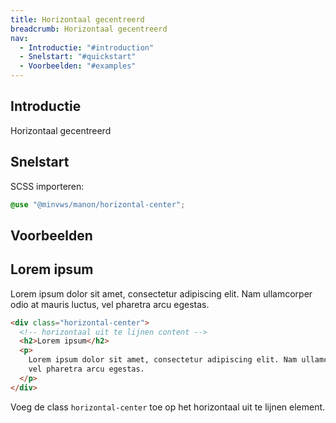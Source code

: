 ```yaml
---
title: Horizontaal gecentreerd
breadcrumb: Horizontaal gecentreerd
nav:
  - Introductie: "#introduction"
  - Snelstart: "#quickstart"
  - Voorbeelden: "#examples"
---
```


<h2 id="introduction">Introductie</h2>

Horizontaal gecentreerd

<h2 id="quickstart">Snelstart</h2>

SCSS importeren:

```scss
@use "@minvws/manon/horizontal-center";
```

<h2 id="examples">Voorbeelden</h2>

<div class="horizontal-center">
  <h2>Lorem ipsum</h2>
  <p>
    Lorem ipsum dolor sit amet, consectetur adipiscing elit. Nam ullamcorper odio at mauris
    luctus, vel pharetra arcu egestas.
  </p>
</div>

```html
<div class="horizontal-center">
  <!-- horizontaal uit te lijnen content -->
  <h2>Lorem ipsum</h2>
  <p>
    Lorem ipsum dolor sit amet, consectetur adipiscing elit. Nam ullamcorper odio at mauris luctus,
    vel pharetra arcu egestas.
  </p>
</div>
```

Voeg de class `horizontal-center` toe op het horizontaal uit te lijnen element.
